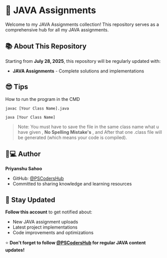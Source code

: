 # 🚩 JAVA Assignments

Welcome to my JAVA Assignments collection! This repository serves as a comprehensive hub for all my JAVA assignments.

## 📚 About This Repository

Starting from **July 28, 2025**, this repository will be regularly updated with:

- **JAVA Assignments** - Complete solutions and implementations

## 😎 Tips
How to run the program in the CMD
```CMD
javac [Your Class Name].java
```
```CMD
java [Your Class Name]
```
>Note: You must have to save the file in the same class name what u have given , **No Spelling Mistake's** , and After that one .class file will be generated (which means your code is compiled).

## 👨💻 Author

**Priyanshu Sahoo**
- GitHub: [@PSCodersHub](https://github.com/PSCodersHub)
- Committed to sharing knowledge and learning resources

## 🔔 Stay Updated

**Follow this account** to get notified about:
- New JAVA assignment uploads
- Latest project implementations
- Code improvements and optimizations

⭐ **Don't forget to follow [@PSCodersHub](https://pscodershub.netlify.app) for regular JAVA content updates!**
